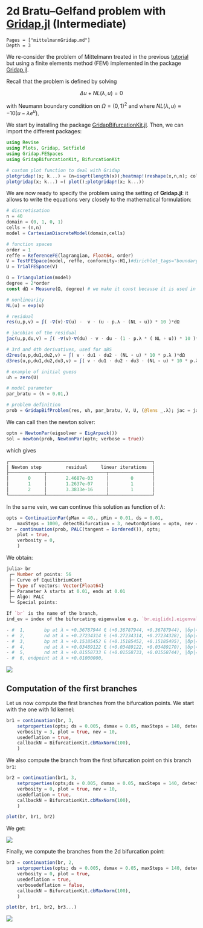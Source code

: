 # 2d Bratu–Gelfand problem with [Gridap.jl](https://github.com/gridap/Gridap.jl) (Intermediate)

```@contents
Pages = ["mittelmannGridap.md"]
Depth = 3
```

We re-consider the problem of Mittelmann treated in the previous [tutorial](https://bifurcationkit.github.io/BifurcationKitDocs.jl/dev/tutorials/mittelmannAuto/#Automatic-diagram-of-2d-Bratu%E2%80%93Gelfand-problem-(Intermediate)) but using a finite elements method (FEM) implemented in the package [Gridap.jl](https://github.com/gridap/Gridap.jl).

Recall that the problem is defined by solving

$$\Delta u +NL(\lambda,u) = 0$$

with Neumann boundary condition on $\Omega = (0,1)^2$ and where $NL(\lambda,u)\equiv-10(u-\lambda e^u)$.

We start by installing the package [GridapBifurcationKit.jl](https://github.com/rveltz/GridapBifurcationKit). Then, we can import the different packages:

```julia
using Revise
using Plots, Gridap, Setfield
using Gridap.FESpaces
using GridapBifurcationKit, BifurcationKit

# custom plot function to deal with Gridap
plotgridap!(x; k...) = (n=isqrt(length(x));heatmap!(reshape(x,n,n); color=:viridis, k...))
plotgridap(x; k...) =( plot();plotgridap!(x; k...))
```
We are now ready to specify the problem using the setting of **Gridap.jl**: it allows to write the equations very closely to the mathematical formulation:

```julia
# discretisation
n = 40
domain = (0, 1, 0, 1)
cells = (n,n)
model = CartesianDiscreteModel(domain,cells)

# function spaces
order = 1
reffe = ReferenceFE(lagrangian, Float64, order)
V = TestFESpace(model, reffe, conformity=:H1,)#dirichlet_tags="boundary")
U = TrialFESpace(V)

Ω = Triangulation(model)
degree = 2*order
const dΩ = Measure(Ω, degree) # we make it const because it is used in res

# nonlinearity
NL(u) = exp(u)

# residual
res(u,p,v) = ∫( -∇(v)⋅∇(u) -  v ⋅ (u - p.λ ⋅ (NL ∘ u)) * 10 )*dΩ

# jacobian of the residual
jac(u,p,du,v) = ∫( -∇(v)⋅∇(du) - v ⋅ du ⋅ (1 - p.λ * ( NL ∘ u)) * 10 )*dΩ

# 3rd and 4th derivatives, used for aBS
d2res(u,p,du1,du2,v) = ∫( v ⋅ du1 ⋅ du2 ⋅ (NL ∘ u) * 10 * p.λ )*dΩ
d3res(u,p,du1,du2,du3,v) = ∫( v ⋅ du1 ⋅ du2 ⋅ du3 ⋅ (NL ∘ u) * 10 * p.λ )*dΩ

# example of initial guess
uh = zero(U)

# model parameter
par_bratu = (λ = 0.01,)

# problem definition
prob = GridapBifProblem(res, uh, par_bratu, V, U, (@lens _.λ); jac = jac, d2res = d2res, d3res = d3res, plotSolution = (x,p; k...) -> plotgridap!(x;  k...))
```

We can call then the newton solver:

```julia
optn = NewtonPar(eigsolver = EigArpack())
sol = newton(prob, NewtonPar(optn; verbose = true))
```

which gives

```julia
┌─────────────────────────────────────────────────────┐
│ Newton step         residual     linear iterations  │
├─────────────┬──────────────────────┬────────────────┤
│       0     │       2.4687e-03     │        0       │
│       1     │       1.2637e-07     │        1       │
│       2     │       3.3833e-16     │        1       │
└─────────────┴──────────────────────┴────────────────┘
```

In the same vein, we can continue this solution as function of $\lambda$:

```julia
opts = ContinuationPar(pMax = 40., pMin = 0.01, ds = 0.01,
	maxSteps = 1000, detectBifurcation = 3, newtonOptions = optn, nev = 20)
br = continuation(prob, PALC(tangent = Bordered()), opts;
	plot = true,
	verbosity = 0,
	)
```

We obtain:

```julia
julia> br
 ┌─ Number of points: 56
 ├─ Curve of EquilibriumCont
 ├─ Type of vectors: Vector{Float64}
 ├─ Parameter λ starts at 0.01, ends at 0.01
 ├─ Algo: PALC
 └─ Special points:

If `br` is the name of the branch,
ind_ev = index of the bifurcating eigenvalue e.g. `br.eig[idx].eigenvals[ind_ev]`

- #  1,       bp at λ ≈ +0.36787944 ∈ (+0.36787944, +0.36787944), |δp|=1e-12, [converged], δ = ( 1,  0), step =  13, eigenelements in eig[ 14], ind_ev =   1
- #  2,       nd at λ ≈ +0.27234314 ∈ (+0.27234314, +0.27234328), |δp|=1e-07, [converged], δ = ( 2,  0), step =  21, eigenelements in eig[ 22], ind_ev =   3
- #  3,       bp at λ ≈ +0.15185452 ∈ (+0.15185452, +0.15185495), |δp|=4e-07, [converged], δ = ( 1,  0), step =  29, eigenelements in eig[ 30], ind_ev =   4
- #  4,       nd at λ ≈ +0.03489122 ∈ (+0.03489122, +0.03489170), |δp|=5e-07, [converged], δ = ( 2,  0), step =  44, eigenelements in eig[ 45], ind_ev =   6
- #  5,       nd at λ ≈ +0.01558733 ∈ (+0.01558733, +0.01558744), |δp|=1e-07, [converged], δ = ( 2,  0), step =  51, eigenelements in eig[ 52], ind_ev =   8
- #  6, endpoint at λ ≈ +0.01000000,                                                                     step =  55
```

![](fig1gridap.png)


## Computation of the first branches

Let us now compute the first branches from the bifurcation points. We start with the one with 1d kernel:

```julia
br1 = continuation(br, 3,
	setproperties(opts; ds = 0.005, dsmax = 0.05, maxSteps = 140, detectBifurcation = 3);
	verbosity = 3, plot = true, nev = 10,
	usedeflation = true,
	callbackN = BifurcationKit.cbMaxNorm(100),
	)
```

We also compute the branch from the first bifurcation point on this branch `br1`:

```julia
br2 = continuation(br1, 3,
	setproperties(opts;ds = 0.005, dsmax = 0.05, maxSteps = 140, detectBifurcation = 3);
	verbosity = 0, plot = true, nev = 10,
	usedeflation = true,
	callbackN = BifurcationKit.cbMaxNorm(100),
	)

plot(br, br1, br2)
```

We get:

![](fig2gridap.png)

Finally, we compute the branches from the 2d bifurcation point:

```julia
br3 = continuation(br, 2,
	setproperties(opts; ds = 0.005, dsmax = 0.05, maxSteps = 140, detectBifurcation = 0);
	verbosity = 0, plot = true,
	usedeflation = true,
	verbosedeflation = false,
	callbackN = BifurcationKit.cbMaxNorm(100),
	)

plot(br, br1, br2, br3...)
```

![](fig3gridap.png)
